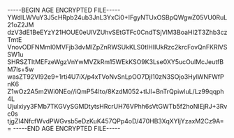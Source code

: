 -----BEGIN AGE ENCRYPTED FILE-----
YWdlLWVuY3J5cHRpb24ub3JnL3YxCi0+IFgyNTUxOSBpQWgwZ05VU0RuL21oZ2JM
dzV3dE1BeEYzY21HOUE0eUlVZUhvSEtGTFc0CndTSjVlM3BoaHI2T3Zhb3czTmtE
VnovODFNMmI0MVFjb3dvMlZpZnRWSUkKLS0tIHlIUkRzc2krcFovQnFKRlVSSW1u
SHRSZTltMEFzeWgzVnYwMVZkRm15WEkKSO9K3Lse0XY5ucOulMcJeutfBM7ls+5w
wasZT92Vl92e9+1rti4U7iX/p4xTVoNvSnLpOO7DjI10zN3SOjo3HylWNFWfPnK6
Z1wOz2A5m2Wi0NEo//iQmP54Ito/8KzdM052+tIJl+BnTrQpiwluL/Lz99qqph4L
Ujulxiyy3FMb7TKGVySGMDtytsHRcrUH76VPhh6sVtGWTb5f2hoNIEjRJ+3Rvc0s
tjgZI4NfcfWvdPWGvsb5eDzKuK457QPp4oD/470HB3XqXYljYzaxM2Cz9A==
-----END AGE ENCRYPTED FILE-----

